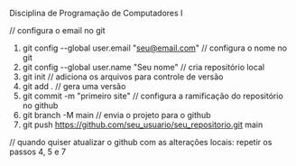Disciplina de Programação de Computadores I

// configura o email no git

1. git config --global user.email "seu@email.com"
// configura o nome no git
2. git config --global user.name "Seu nome"
// cria repositório local
3. git init
// adiciona os arquivos para controle de versão
4. git add .
// gera uma versão
5. git commit -m "primeiro site"
// configura a ramificação do repositório no github
6. git branch -M main
// envia o projeto para o github
7. git push https://github.com/seu_usuario/seu_repositorio.git main

// quando quiser atualizar o github com as alterações locais:
repetir os passos 4, 5 e 7
